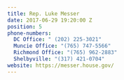 ```yaml
---
title: Rep. Luke Messer
date: 2017-06-29 19:20:00 Z
position: 5
phone-numbers:
  DC Office: " (202) 225-3021"
  Muncie Office: "(765) 747-5566"
  Richmond Office: "(765) 962-2883"
  Shelbyville: "(317) 421-0704"
website: https://messer.house.gov/
---
```



